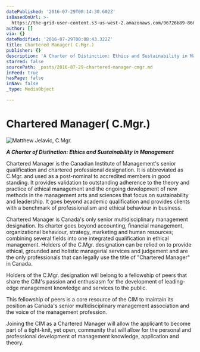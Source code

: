 ```yaml
---
datePublished: '2016-07-29T00:14:30.602Z'
isBasedOnUrl: >-
  https://the-grid-user-content.s3-us-west-2.amazonaws.com/96726b89-8665-458f-b1ac-b46d1d01b3a0.jpg
author: []
via: {}
dateModified: '2016-07-29T00:08:43.322Z'
title: Chartered Manager( C.Mgr.)
publisher: {}
description: 'A Charter of Distinction: Ethics and Sustainability in Management'
starred: false
sourcePath: _posts/2016-07-29-chartered-manager-cmgr.md
inFeed: true
hasPage: false
inNav: false
_type: MediaObject

---
```

# Chartered Manager( C.Mgr.)
![Matthew Jelavic, C.Mgr.](https://the-grid-user-content.s3-us-west-2.amazonaws.com/d5be92d8-7455-4eff-8070-c69857b3c674.png)

_**A Charter of Distinction: Ethics and Sustainability in Management**_

Chartered Manager is the Canadian Institute of Management's senior qualification and chartered professional designation. It is abbreviated as C.Mgr. and used as a post-nominal to accredited members in good standing. It provides validation to outstanding adherence to the theory and practice of ethical management and the ongoing development of new methods in the management arts and sciences that focus on sustainability and leadership. It goes beyond academic qualification and provides clients with a benchmark of professionalism and ethical behaviour in business.

Chartered Manager is Canada's only senior multidisciplinary management designation. Its charter goes beyond accounting, financial management, organizational behaviour, strategy, marketing and human resources; combining several fields into one integrated qualification in ethical management. Holders of the C.Mgr. designation can be relied on to provide ethical, grounded and holistic managerial services and judgement and are the only professionals that can legally use the title of "Chartered Manager" in Canada.

Holders of the C.Mgr. designation will belong to a fellowship of peers that share the CIM's passion and enthusiasm for the development of leading-edge management knowledge and services to the public.

This fellowship of peers is a core resource of the CIM to maintain its position as Canada's senior multidisciplinary management association and the voice of the management profession.

Joining the CIM as a Chartered Manager will allow the applicant to become part of a tight-knit, yet open, community that will allow for the personal and professional development of management knowledge, application and theory.